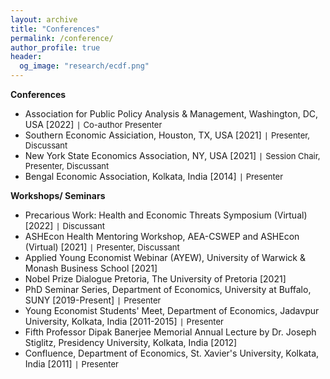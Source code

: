 ```yaml
---
layout: archive
title: "Conferences"
permalink: /conference/
author_profile: true
header:
  og_image: "research/ecdf.png"
---
```


**Conferences**
- Association for Public Policy Analysis & Management, Washington, DC, USA [2022] `|` <span style="font-size:13px;"> Co-author Presenter </span>
- Southern Economic Assiciation, Houston, TX, USA [2021]  `|` <span style="font-size:13px;"> Presenter, Discussant </span>
- New York State Economics Association, NY, USA [2021] `|` <span style="font-size:13px;"> Session Chair, Presenter, Discussant </span>
- Bengal Economic Association, Kolkata, India [2014]  `|` <span style="font-size:13px;"> Presenter </span>

**Workshops/ Seminars**
- Precarious Work: Health and Economic Threats Symposium (Virtual) [2022] `|` <span style="font-size:13px;"> Discussant </span>
- ASHEcon Health Mentoring Workshop, AEA-CSWEP and ASHEcon (Virtual) [2021] `|` <span style="font-size:13px;"> Presenter, Discussant </span>
- Applied Young Economist Webinar (AYEW), University of Warwick & Monash Business School [2021]
- Nobel Prize Dialogue Pretoria, The University of Pretoria [2021]
- PhD Seminar Series, Department of Economics, University at Buffalo, SUNY [2019-Present] `|` <span style="font-size:13px;"> Presenter </span>
- Young Economist Students' Meet, Department of Economics, Jadavpur University, Kolkata, India [2011-2015] `|` <span style="font-size:13px;"> Presenter </span>
- Fifth Professor Dipak Banerjee Memorial Annual Lecture by Dr. Joseph Stiglitz, Presidency University, Kolkata, India [2012]
- Confluence, Department of Economics, St. Xavier's University, Kolkata, India [2011] `|` <span style="font-size:13px;"> Presenter </span>



